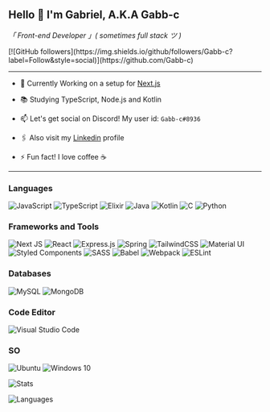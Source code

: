 <h2>Hello 👋 I'm Gabriel, A.K.A Gabb-c</h2>

<p><em>「 Front-end Developer 」( sometimes full stack ツ )</em></p>
[![GitHub followers](https://img.shields.io/github/followers/Gabb-c?label=Follow&style=social)](https://github.com/Gabb-c)

----
 - 🔭 Currently Working on a setup for [Next.js](https://github.com/Gabb-c/react-ts-setup)

 - 📚 Studying TypeScript, Node.js and Kotlin

 - 📫 Let's get social on Discord! My user id: `Gabb-c#8936`

 - 🖇️ Also visit my [Linkedin](https://www.linkedin.com/in/gabriel-da-cunha/) profile

 - ⚡ Fun fact! I love coffee  ☕
----

<h3>Languages</h3>
<div display="flex" directio="row">
<img alt="JavaScript" src="https://img.shields.io/badge/javascript-%23323330.svg?&style=for-the-badge&logo=javascript&logoColor=%23F7DF1E"/>
<img alt="TypeScript" src="https://img.shields.io/badge/typescript-%23007ACC.svg?&style=for-the-badge&logo=typescript&logoColor=white"/>
<img alt="Elixir" src="https://img.shields.io/badge/elixir-%234B275F.svg?&style=for-the-badge&logo=elixir&logoColor=white"/>
<img alt="Java" src="https://img.shields.io/badge/java-%23ED8B00.svg?&style=for-the-badge&logo=java&logoColor=white"/>
<img alt="Kotlin" src="https://img.shields.io/badge/kotlin-%230095D5.svg?&style=for-the-badge&logo=kotlin&logoColor=white"/>
<img alt="C" src="https://img.shields.io/badge/c-%2300599C.svg?&style=for-the-badge&logo=c&logoColor=white"/>
<img alt="Python" src="https://img.shields.io/badge/python-%2314354C.svg?&style=for-the-badge&logo=python&logoColor=white"/>
</div>
<h3>Frameworks and Tools</h3>

<img alt="Next JS" src="https://img.shields.io/badge/nextjs-%23000000.svg?&style=for-the-badge&logo=next.js&logoColor=white"/>
<img alt="React" src="https://img.shields.io/badge/react-%2320232a.svg?&style=for-the-badge&logo=react&logoColor=%2361DAFB"/>
<img alt="Express.js" src="https://img.shields.io/badge/express.js-%23404d59.svg?&style=for-the-badge"/>
<img alt="Spring" src="https://img.shields.io/badge/spring-%236DB33F.svg?&style=for-the-badge&logo=spring&logoColor=white"/>
<img alt="TailwindCSS" src="https://img.shields.io/badge/tailwindcss-%2338B2AC.svg?&style=for-the-badge&logo=tailwind-css&logoColor=white"/>
<img alt="Material UI" src="https://img.shields.io/badge/materialui-%230081CB.svg?&style=for-the-badge&logo=material-ui&logoColor=white"/>
<img alt="Styled Components" src="https://img.shields.io/badge/styled--components-DB7093?style=for-the-badge&logo=styled-components&logoColor=white"/>
<img alt="SASS" src="https://img.shields.io/badge/SASS-hotpink.svg?&style=for-the-badge&logo=SASS&logoColor=white"/>
<img alt="Babel" src="https://img.shields.io/badge/Babel-F9DC3e?style=for-the-badge&logo=babel&logoColor=black" />
<img alt="Webpack" src="https://img.shields.io/badge/webpack-%238DD6F9.svg?&style=for-the-badge&logo=webpack&logoColor=black" />
<img alt="ESLint" src="https://img.shields.io/badge/ESLint-4B3263?style=for-the-badge&logo=eslint&logoColor=white" />

<h3>Databases</h3>

<img alt="MySQL" src="https://img.shields.io/badge/mysql-%2300f.svg?&style=for-the-badge&logo=mysql&logoColor=white"/>
<img alt="MongoDB" src ="https://img.shields.io/badge/MongoDB-%234ea94b.svg?&style=for-the-badge&logo=mongodb&logoColor=white"/>

<h3>Code Editor</h3>

<img alt="Visual Studio Code" src="https://img.shields.io/badge/VisualStudioCode-0078d7.svg?&style=for-the-badge&logo=visual-studio-code&logoColor=white"/>

<h3>SO</h3>

<img alt="Ubuntu" src="https://img.shields.io/badge/Ubuntu-E95420?style=for-the-badge&logo=ubuntu&logoColor=white" />
<img alt="Windows 10" src="https://img.shields.io/badge/Windows-0078D6?style=for-the-badge&logo=windows&logoColor=white" />


![Stats](https://github-readme-stats.vercel.app/api?username=Gabb-c&count_private=true&show_icons=true&theme=tokyonight)

![Languages](https://github-readme-stats.vercel.app/api/top-langs/?username=Gabb-c&layout=compact&count_private=true&theme=tokyonight)
